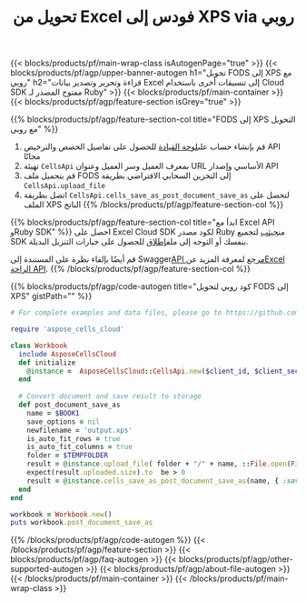 ﻿---
title:  تحويل من Excel فودس إلى XPS via روبي
description: إنشاء أو تحرير أو تحويل ملفات Excel باستخدام REST API وRuby SDK مفتوح المصدر
url: /ar/ruby/conversion/fods-to-xps/
family: cells
platformtag: ruby
feature: conversion
informat: FODS
outformat: XPS
platform: Ruby
otherformats: XLTX XLS MHTML TIFF TSV TXT XLSX ODS FODS PDF XPS DIF XLSB SVG XML XLSM 
---
{{< blocks/products/pf/main-wrap-class isAutogenPage="true" >}}
{{< blocks/products/pf/agp/upper-banner-autogen h1="تحويل FODS إلى XPS مع روبي" h2="قراءة وتحرير وتصدير بيانات Excel إلى تنسيقات أخرى باستخدام Cloud SDK مفتوح المصدر لـ Ruby" >}}
{{< blocks/products/pf/main-container >}}
{{< blocks/products/pf/agp/feature-section isGrey="true" >}}

{{% blocks/products/pf/agp/feature-section-col title="FODS إلى XPS التحويل مع روبي" %}}
1.  قم بإنشاء حساب على<a href="https://dashboard.aspose.cloud/">لوحة القيادة</a> للحصول على تفاصيل الحصص والترخيص API مجانًا
1. تهيئة ```CellsApi``` بمعرف العميل وسر العميل وعنوان URL الأساسي وإصدار API
1. قم بتحميل ملف FODS إلى التخزين السحابي الافتراضي بطريقة ```CellsApi.upload_file```
1. اتصل بطريقة ```CellsApi.cells_save_as_post_document_save_as``` لتحصل على الملف XPS الناتج
{{% /blocks/products/pf/agp/feature-section-col %}}

{{% blocks/products/pf/agp/feature-section-col title="ابدأ مع Excel API وRuby SDK" %}}
احصل على Excel Cloud SDK لكود مصدر Ruby من[جيثب](https://github.com/aspose-cells-cloud/aspose-cells-cloud-ruby) لتجميع SDK بنفسك أو التوجه إلى ملف[إطلاق](https://releases.aspose.cloud/) للحصول على خيارات التنزيل البديلة.

 قم أيضًا بإلقاء نظرة على المستندة إلى Swagger[API مرجع](https://apireference.aspose.cloud/cells/) لمعرفة المزيد عن[Excel الراحة API](https://products.aspose.cloud/cells/curl/).
{{% /blocks/products/pf/agp/feature-section-col %}}

{{% blocks/products/pf/agp/code-autogen title="كود روبي لتحويل FODS إلى XPS" gistPath="" %}}
```ruby
# For complete examples and data files, please go to https://github.com/aspose-cells-cloud/aspose-cells-cloud-ruby

require 'aspose_cells_cloud'

class Workbook
  include AsposeCellsCloud
  def initialize
    @instance =  AsposeCellsCloud::CellsApi.new($client_id, $client_secret, $api_version, $baseurl) 
  end
  
  # Convert document and save result to storage
  def post_document_save_as
    name = $BOOK1
    save_options = nil
    newfilename = 'output.xps'
    is_auto_fit_rows = true
    is_auto_fit_columns = true
    folder = $TEMPFOLDER
    result = @instance.upload_file( folder + "/" + name, ::File.open(File.expand_path("data/" + name), "r") {|io| io.read(io.size) })
    expect(result.uploaded.size).to  be > 0
    result = @instance.cells_save_as_post_document_save_as(name, { :save_options=>save_options, :newfilename=>(folder + "/" + newfilename), :is_auto_fit_rows=>is_auto_fit_rows, :is_auto_fit_columns=>is_auto_fit_columns, :folder=>folder})
  end
end

workbook = Workbook.new()
puts workbook.post_document_save_as
```
{{% /blocks/products/pf/agp/code-autogen %}}
{{< /blocks/products/pf/agp/feature-section >}}
{{< blocks/products/pf/agp/faq-autogen >}}
{{< blocks/products/pf/agp/other-supported-autogen >}}
{{< blocks/products/pf/agp/about-file-autogen >}}
{{< /blocks/products/pf/main-container >}}
{{< /blocks/products/pf/main-wrap-class >}}